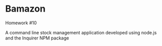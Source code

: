 # Bamazon
Homework #10

A command line stock management application developed using node.js and the Inquirer NPM package
